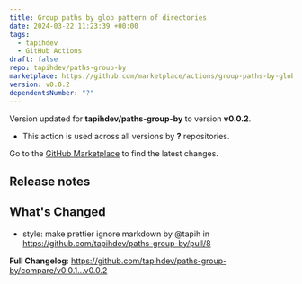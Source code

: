 ```yaml
---
title: Group paths by glob pattern of directories
date: 2024-03-22 11:23:39 +00:00
tags:
  - tapihdev
  - GitHub Actions
draft: false
repo: tapihdev/paths-group-by
marketplace: https://github.com/marketplace/actions/group-paths-by-glob-pattern-of-directories
version: v0.0.2
dependentsNumber: "?"
---
```



Version updated for **tapihdev/paths-group-by** to version **v0.0.2**.
- This action is used across all versions by **?** repositories.

Go to the [GitHub Marketplace](https://github.com/marketplace/actions/group-paths-by-glob-pattern-of-directories) to find the latest changes.

## Release notes

<!-- Release notes generated using configuration in .github/release.yml at 7adab08bc61864689af0c49330423636a253cec2 -->

## What's Changed
* style: make prettier ignore markdown by @tapih in https://github.com/tapihdev/paths-group-by/pull/8


**Full Changelog**: https://github.com/tapihdev/paths-group-by/compare/v0.0.1...v0.0.2
